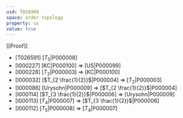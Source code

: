 ```yaml
---
uid: T026989
space: order-topology
property: us
value: true
---
```

[[Proof]]

* [T026591] [$T_5$|P000008]
* [I000227] [KC|P000100] => [US|P000099]
* [I000228] [$T_2$|P000003] => [KC|P000100]
* [I000032] [$T_{2 \frac{1}{2}}$|P000004] => [$T_2$|P000003]
* [I000086] [Urysohn|P000009] => [$T_{2 \frac{1}{2}}$|P000004]
* [I000114] [$T_{3 \frac{1}{2}}$|P000006] => [Urysohn|P000009]
* [I000113] [$T_4$|P000007] => [$T_{3 \frac{1}{2}}$|P000006]
* [I000112] [$T_5$|P000008] => [$T_4$|P000007]

